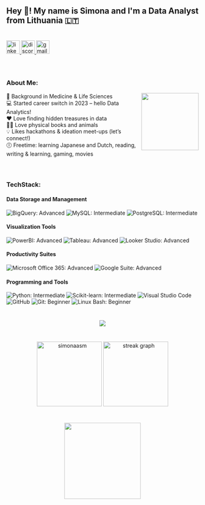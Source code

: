 <!--
**simonaasm/simonaasm** is a ✨ _special_ ✨ repository because its `README.md` (this file) appears on your GitHub profile.

Here are some ideas to get you started:
### Hi there 👋
- 👋 I’m currently working on ...
- 🌱 I’m currently learning ...
- 👯 I’m looking to collaborate on ...
- 🤔 I’m looking for help with ...
- 💬 Ask me about ...
- 📫 How to reach me: ...
- 😄 Pronouns: ...
- ⚡ Fun fact: ...
-->

<br clear="both">
<!-- Introduction Section -->
<h2 align="left">Hey 👋! My name is Simona and I'm a Data Analyst from Lithuania 🇱🇹</h2>

###

<br clear="both">
<!-- Contact Links -->
<div align="left">
  <a href="https://www.linkedin.com/in/simona-asmonaite/" target="_blank">
    <img src="https://img.shields.io/static/v1?message=LinkedIn&logo=linkedin&label=&color=0077B5&logoColor=white&labelColor=&style=for-the-badge" height="35" alt="linkedin logo"  />
  </a>
  <a href="https://discord.gg/Sdb22bgkjm" target="_blank">
    <img src="https://img.shields.io/static/v1?message=Discord&logo=discord&label=&color=7289DA&logoColor=white&labelColor=&style=for-the-badge" height="35" alt="discord logo"  />
  </a>
  <a href="asmonaite.s@gmail.com" target="_blank">
    <img src="https://img.shields.io/static/v1?message=Gmail&logo=gmail&label=&color=D14836&logoColor=white&labelColor=&style=for-the-badge" height="35" alt="gmail logo"  />
  </a>
</div>

###

<br clear="both">
<!-- About Me Section -->
<h3 align="left">About Me:</h3>

<!-- ### -->

<!-- <br clear="both"> -->

<img align="right" height="150" src="https://media.giphy.com/media/v1.Y2lkPTc5MGI3NjExeDkzMWxsejczaWUxcTF6dGZudG85MDd3c2pxNXp6bWVxcXZ4aTFheSZlcD12MV9pbnRlcm5hbF9naWZfYnlfaWQmY3Q9Zw/Cmr1OMJ2FN0B2/giphy.gif"  />

<!-- ### -->

<p align="left">🧬 Background in Medicine & Life Sciences<br>💻 Started career switch in 2023 – hello Data Analytics!<br>❤️ Love finding hidden treasures in data<br>📖🐱 Love physical books and animals<br>💡 Likes hackathons & ideation meet-ups (let’s connect!)<br>🕕 Freetime: learning Japanese and Dutch, reading, writing & learning, gaming, movies</p>

###

<br clear="both">
<!-- Tech Section -->
<h3 align="left">TechStack:</h3>

#### Data Storage and Management
<div align="left">
  <img src="https://img.shields.io/static/v1?label=BigQuery&message=Advanced&color=blue&style=for-the-badge&logo=googlecloud" alt="BigQuery: Advanced" />
  <img src="https://img.shields.io/static/v1?label=MySQL&message=Intermediate&color=green&style=for-the-badge&logo=mysql" alt="MySQL: Intermediate" />
  <img src="https://img.shields.io/static/v1?label=PostgreSQL&message=Intermediate&color=green&style=for-the-badge&logo=postgresql" alt="PostgreSQL: Intermediate" />
</div>

#### Visualization Tools
<div align="left">
  <img src="https://img.shields.io/static/v1?label=PowerBI&message=Advanced&color=blue&style=for-the-badge&logo=powerbi" alt="PowerBI: Advanced" />
  <img src="https://img.shields.io/static/v1?label=Tableau&message=Advanced&color=blue&style=for-the-badge&logo=tableau" alt="Tableau: Advanced" />
  <img src="https://img.shields.io/static/v1?label=Looker%20Studio&message=Advanced&color=blue&style=for-the-badge&logo=googleanalytics" alt="Looker Studio: Advanced" />
</div>

#### Productivity Suites
<div align="left">
  <img src="https://img.shields.io/static/v1?label=Microsoft%20Office%20365&message=Advanced&color=blue&style=for-the-badge&logo=microsoftoffice" alt="Microsoft Office 365: Advanced" />
  <img src="https://img.shields.io/static/v1?label=Google%20Suite&message=Advanced&color=blue&style=for-the-badge&logo=googlesheets" alt="Google Suite: Advanced" />
</div>

#### Programming and Tools
<div align="left">
  <img src="https://img.shields.io/static/v1?label=Python&message=Intermediate&color=green&style=for-the-badge&logo=python" alt="Python: Intermediate" />
  <img src="https://img.shields.io/static/v1?label=Scikit-learn&message=Intermediate&color=green&style=for-the-badge&logo=scikitlearn" alt="Scikit-learn: Intermediate" />
  <img src="https://img.shields.io/static/v1?label=Visual%20Studio%20Code&message=Use%20Regularly&color=yellow&style=for-the-badge&logo=visualstudiocode" alt="Visual Studio Code" />
  <img src="https://img.shields.io/static/v1?label=GitHub&message=Use%20Regularly&color=yellow&style=for-the-badge&logo=github" alt="GitHub" />
  <img src="https://img.shields.io/static/v1?label=Git&message=Beginner&color=orange&style=for-the-badge&logo=git" alt="Git: Beginner" />
  <img src="https://img.shields.io/static/v1?label=Linux%20Bash&message=Beginner&color=orange&style=for-the-badge&logo=gnubash" alt="Linux Bash: Beginner" />
</div>

###

<br clear="both">

<div align="center">
  <img src="https://profile-counter.glitch.me/simonaasm/count.svg?"  />
</div>

###

<br clear="both">

<div align="center">
  <img src="https://github-readme-stats.vercel.app/api?username=simonaasm&show_icons=true&locale=en&theme=vision-friendly-dark" height="170" alt="simonaasm"  />
  <img src="https://streak-stats.demolab.com?user=simonaasm&locale=en&mode=daily&theme=vision-friendly-dark&hide_border=false&border_radius=5" height="170" alt="streak graph"  />
</div>

###

<br clear="both">

<div align="center">
  <img height="200" src="https://media.giphy.com/media/v1.Y2lkPTc5MGI3NjExdml0MjcxNzhpem1iNGF4aTZzODlrc2FvNmJ3c29tczdncjZ5ZjNoZyZlcD12MV9pbnRlcm5hbF9naWZfYnlfaWQmY3Q9Zw/VcPevPKlhhhQY9cjWK/giphy.gif"  />
</div>

###
